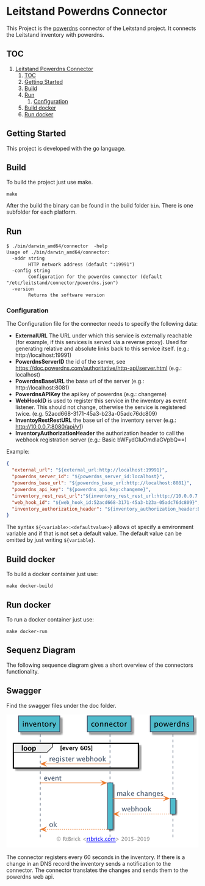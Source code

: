 # Leitstand Powerdns Connector

This Project is the [powerdns](https://www.powerdns.com/) connector of the Leitstand project.
It connects the Leitstand inventory with powerdns. 

## TOC

<!-- ToC start -->
1. [Leitstand Powerdns Connector](#leitstand-powerdns-connector)
   1. [TOC](#toc)
   1. [Getting Started](#getting-started)
   1. [Build](#build)
   1. [Run](#run)
      1. [Configuration](#configuration)
   1. [Build docker](#build-docker)
   1. [Run docker](#run-docker)
<!-- ToC end -->

## Getting Started

This project is developed with the go language.

## Build

To build the project just use make.

```shell script
make
```

After the build the binary can be found in the build folder `bin`.
There is one subfolder for each platform.

## Run
```shell script
$ ./bin/darwin_amd64/connector  -help
Usage of ./bin/darwin_amd64/connector:
  -addr string
        HTTP network address (default ":19991")
  -config string
        Configuration for the powerdns connector (default "/etc/leitstand/connector/powerdns.json")
  -version
        Returns the software version
```

### Configuration

The Configuration file for the connector needs to specify the following data:

* **ExternalURL** The URL under which this service is externally reachable
(for example, if this services is served via a reverse proxy).
Used for generating relative and absolute links back to this service itself.
(e.g.: http://localhost:19991)
* **PowerdnsServerID** the id of the server, see https://doc.powerdns.com/authoritative/http-api/server.html
(e.g.: localhost)
* **PowerdnsBaseURL** the base url of the server (e.g.: http://localhost:8081)
* **PowerdnsAPIKey** the api key of powerdns (e.g.: changeme)
* **WebHookID** is used to register this service in the inventory as event listener.
This should not change, otherwise the service is registered twice.
(e.g. 52acd668-3171-45a3-b23a-05adc76dc809)
* **InventoyRestRestURL** the base url of the inventory server (e.g.: http://10.0.0.7:8080/api/v1)
* **InventoryAuthorizationHeader** the authorization header to call the webhook registration server (e.g.: Basic bWFydGluOmdlaGVpbQ==)

Example:

```json
{
  "external_url": "${external_url:http://localhost:19991}",
  "powerdns_server_id": "${powerdns_server_id:localhost}",
  "powerdns_base_url": "${powerdns_base_url:http://localhost:8081}",
  "powerdns_api_key": "${powerdns_api_key:changeme}",
  "inventory_rest_rest_url":"${inventory_rest_rest_url:http://10.0.0.7:8080/api/v1}",
  "web_hook_id": "${web_hook_id:52acd668-3171-45a3-b23a-05adc76dc809}",
  "inventory_authorization_header": "${inventory_authorization_header:Basic bWFydGluOmdlaGVpbQ==}"
}
```

The syntax `${<variable>:<defaultvalue>}` allows ot specify a environment variable and if that is not set a default value.
The default value can be omitted by just writing `${variable}`.

## Build docker

To build a docker container just use:

```shell script
make docker-build
``` 

## Run docker

To run a docker container just use:

```shell script
make docker-run
```

## Sequenz Diagram

The following sequence diagram gives a short overview of the connectors functionality.

## Swagger

Find the swagger files under the doc folder.

![image](doc/assets/overview.png) 

The connector registers every 60 seconds in the inventory.
If there is a change in an DNS record the inventory sends a notification to the connector.
The connector translates the changes and sends them to the powerdns web api.